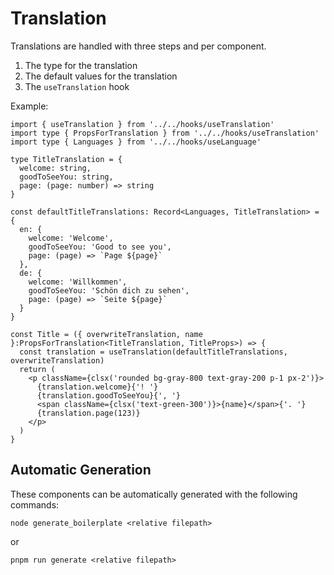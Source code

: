 # Translation
Translations are handled with three steps and per component.

1. The type for the translation
2. The default values for the translation
3. The `useTranslation` hook

Example:
```tsx
import { useTranslation } from '../../hooks/useTranslation'
import type { PropsForTranslation } from '../../hooks/useTranslation'
import type { Languages } from '../../hooks/useLanguage'

type TitleTranslation = {
  welcome: string,
  goodToSeeYou: string,
  page: (page: number) => string
}

const defaultTitleTranslations: Record<Languages, TitleTranslation> = {
  en: {
    welcome: 'Welcome',
    goodToSeeYou: 'Good to see you',
    page: (page) => `Page ${page}`
  },
  de: {
    welcome: 'Willkommen',
    goodToSeeYou: 'Schön dich zu sehen',
    page: (page) => `Seite ${page}`
  }
}

const Title = ({ overwriteTranslation, name }:PropsForTranslation<TitleTranslation, TitleProps>) => {
  const translation = useTranslation(defaultTitleTranslations, overwriteTranslation)
  return (
    <p className={clsx('rounded bg-gray-800 text-gray-200 p-1 px-2')}>
      {translation.welcome}{'! '}
      {translation.goodToSeeYou}{', '}
      <span className={clsx('text-green-300')}>{name}</span>{'. '}
      {translation.page(123)}
    </p>
  )
}
```

## Automatic Generation
These components can be automatically generated with the following commands:

```
node generate_boilerplate <relative filepath>
```
or
```
pnpm run generate <relative filepath>
```
